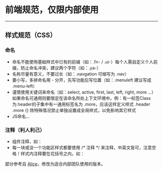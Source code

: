 # 前端规范，仅限内部使用
---

## 样式规范（CSS）

### 命名
+ 命名不能使用基础样式中已有的前缀（如：.fn- / .ui-）每个人需自定义个人前缀，防止命名冲突，建议两个字符（如：.ya-）
+ 名称尽量有意义，不要过长（如：.navgation 可缩写为 .nav）
+ 要小写，多拼命名用 - 分开，先写功能后写位置（如：.menuleft 建议写成 .menu-left）
+ 谨慎使用关键词来命名（如：select, active, first, last, left, right, more ...）如果命名可通用则要限定在该命名所处上下文环境中。例：有一标签Class为.header的子集中有一通用标签名为 .more，应该这样定义样式 .header .more {} 除特殊情况禁止单独设置成全局样式，以免影响其它样式
+ JS命名...

### 注释（利人利己）
+ 组件注释，如：  
+ 每一块或没一个功能区样式都要使用 /* 注释 */ 来注释，中英文皆可，注意空格！样式内注释要在花括号之内，如：






部分参考自 [Alice](http://aliceui.com/css-spec/)，修改为适合内部团队使用的版本。  